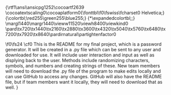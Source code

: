 {\rtf1\ansi\ansicpg1252\cocoartf2639
\cocoatextscaling0\cocoaplatform0{\fonttbl\f0\fswiss\fcharset0 Helvetica;}
{\colortbl;\red255\green255\blue255;}
{\*\expandedcolortbl;;}
\margl1440\margr1440\vieww11520\viewh8400\viewkind0
\pard\tx720\tx1440\tx2160\tx2880\tx3600\tx4320\tx5040\tx5760\tx6480\tx7200\tx7920\tx8640\pardirnatural\partightenfactor0

\f0\fs24 \cf0 This is the README for my final project, which is a password generator. It will be created in a .py file which can be sent to any user and downloaded for use. It will include user interaction and input as well as displying back to the user. Methods include randomizing characters, symbols, and numbers and creating strings of these. New team members will need to download the .py file of the program to make edits locally and can use GitHub to access any changes. GitHub will also have the README file, but if team members want it locally, they will need to download that as well. }
